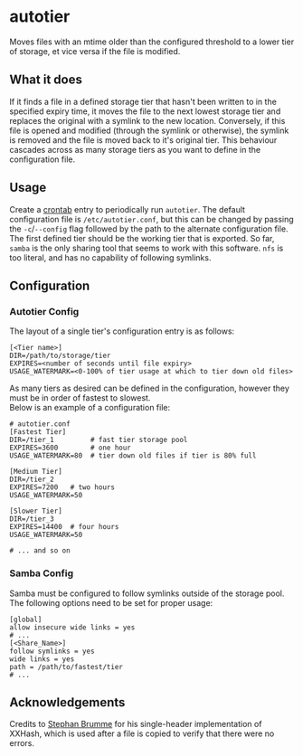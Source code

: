 # autotier
Moves files with an mtime older than the configured threshold to a lower tier of storage, et vice versa if the file is modified.

## What it does
If it finds a file in a defined storage tier that hasn't been written to in the specified expiry time, it moves the file to the next lowest storage tier and replaces the original with a symlink to the new location. Conversely, if this file is opened and modified (through the symlink or otherwise), the symlink is removed and the file is moved back to it's original tier. This behaviour cascades across as many storage tiers as you want to define in the configuration file.

## Usage
Create a [crontab](https://linux.die.net/man/5/crontab) entry to periodically run `autotier`. The default configuration file is `/etc/autotier.conf`, but this can be changed by passing the `-c`/`--config` flag followed by the path to the alternate configuration file. The first defined tier should be the working tier that is exported. So far, `samba` is the only sharing tool that seems to work with this software. `nfs` is too literal, and has no capability of following symlinks.

## Configuration
### Autotier Config
The layout of a single tier's configuration entry is as follows:
```
[<Tier name>]
DIR=/path/to/storage/tier
EXPIRES=<number of seconds until file expiry>
USAGE_WATERMARK=<0-100% of tier usage at which to tier down old files>
```
As many tiers as desired can be defined in the configuration, however they must be in order of fastest to slowest.  
Below is an example of a configuration file:
```
# autotier.conf
[Fastest Tier]
DIR=/tier_1         # fast tier storage pool
EXPIRES=3600        # one hour
USAGE_WATERMARK=80  # tier down old files if tier is 80% full

[Medium Tier]
DIR=/tier_2
EXPIRES=7200   # two hours
USAGE_WATERMARK=50

[Slower Tier]
DIR=/tier_3
EXPIRES=14400  # four hours
USAGE_WATERMARK=50

# ... and so on
```
### Samba Config
Samba must be configured to follow symlinks outside of the storage pool. The following options need to be set for proper usage:
```
[global]
allow insecure wide links = yes
# ...
[<Share_Name>]
follow symlinks = yes
wide links = yes
path = /path/to/fastest/tier
# ...
```
## Acknowledgements
Credits to [Stephan Brumme](https://stephan-brumme.com/) for his single-header implementation of XXHash, which is used after a file is copied to verify that there were no errors.
